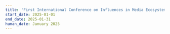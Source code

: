```yaml
---
title: 'First International Conference on Influences in Media Ecosystems & Second Internal Research Stay on Co-design (CN-1+IRS2)'
start_date: 2025-01-01
end_date: 2025-01-31
human_date: January 2025
---
```

